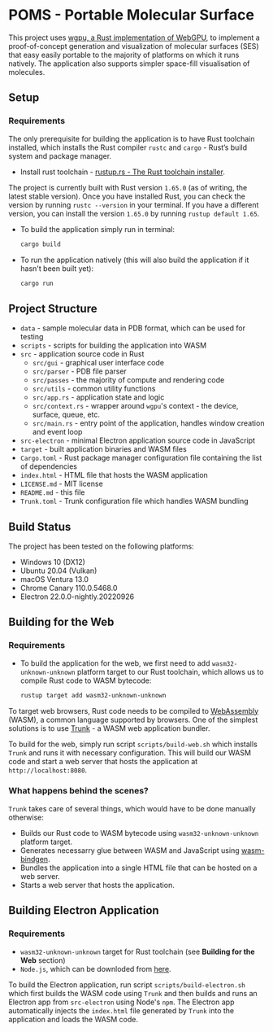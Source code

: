 # POMS - Portable Molecular Surface

This project uses [wgpu, a Rust implementation of WebGPU,](https://github.com/gfx-rs/wgpu) to implement a proof-of-concept generation and visualization of molecular surfaces (SES) that easy easily portable to the majority of platforms on which it runs natively. The application also supports simpler space-fill visualisation of molecules.

## Setup

### Requirements

The only prerequisite for building the application is to have Rust toolchain installed, which installs the Rust compiler `rustc` and `cargo` - Rust’s build system and package manager.

- Install rust toolchain - [rustup.rs - The Rust toolchain installer](https://rustup.rs/#).

The project is currently built with Rust version `1.65.0` (as of writing, the latest stable version). Once you have installed Rust, you can check the version by running `rustc --version` in your terminal. If you have a different version, you can install the version `1.65.0` by running `rustup default 1.65`.

- To build the application simply run in terminal:

    ```bash
    cargo build
    ```

- To run the application natively (this will also build the application if it hasn't been built yet):

    ```bash
    cargo run
    ```

## Project Structure

- `data` - sample molecular data in PDB format, which can be used for testing
- `scripts` - scripts for building the application into WASM
- `src` - application source code in Rust
  - `src/gui` - graphical user interface code
  - `src/parser` - PDB file parser
  - `src/passes` - the majority of compute and rendering code
  - `src/utils` - common utility functions
  - `src/app.rs` - application state and logic
  - `src/context.rs` - wrapper around `wgpu`'s context - the device, surface, queue, etc.
  - `src/main.rs` - entry point of the application, handles window creation and event loop
- `src-electron` - minimal Electron application source code in JavaScript
- `target` - built application binaries and WASM files
- `Cargo.toml` - Rust package manager configuration file containing the list of dependencies
- `index.html` - HTML file that hosts the WASM application
- `LICENSE.md` - MIT license
- `README.md` - this file
- `Trunk.toml` - Trunk configuration file which handles WASM bundling

## Build Status

The project has been tested on the following platforms:

- Windows 10 (DX12)
- Ubuntu 20.04 (Vulkan)
- macOS Ventura 13.0
- Chrome Canary 110.0.5468.0
- Electron 22.0.0-nightly.20220926

## Building for the Web

### Requirements

- To build the application for the web, we first need to add `wasm32-unknown-unknown` platform target to our Rust toolchain, which allows us to compile Rust code to WASM bytecode:

  ```bash
  rustup target add wasm32-unknown-unknown
  ```

To target web browsers, Rust code needs to be compiled to [WebAssembly](https://webassembly.org/) (WASM), a common language supported by browsers. One of the simplest solutions is to use [Trunk](https://trunkrs.dev) - a WASM web application bundler.

To build for the web, simply run script `scripts/build-web.sh` which installs `Trunk` and runs it with necessary configuration. This will build our WASM code and start a web server that hosts the application at `http://localhost:8080`.

### What happens behind the scenes?

`Trunk` takes care of several things, which would have to be done manually otherwise:

- Builds our Rust code to WASM bytecode using `wasm32-unknown-unknown` platform target.
- Generates necessarry glue between WASM and JavaScript using [wasm-bindgen](https://rustwasm.github.io/docs/wasm-bindgen/).
- Bundles the application into a single HTML file that can be hosted on a web server.
- Starts a web server that hosts the application.

## Building Electron Application

### Requirements

- `wasm32-unknown-unknown` target for Rust toolchain (see **Building for the Web** section)
- `Node.js`, which can be downloded from [here](https://nodejs.org/en/download/).

To build the Electron application, run script `scripts/build-electron.sh` which first builds the WASM code using `Trunk` and then builds and runs an Electron app from `src-electron` using Node's `npm`. The Electron app automatically injects the `index.html` file generated by `Trunk` into the application and loads the WASM code.
